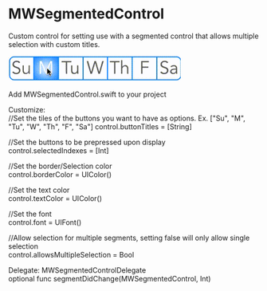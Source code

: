 # MWSegmentedControl
Custom control for setting use with a segmented control that allows multiple selection with custom titles.

![ScreenShot](https://github.com/MicahTWilson/MWSegmentedControl/blob/master/MWSegmentedControl/MWSegmentedControlVideo.gif)

Add MWSegmentedControl.swift to your project

Customize:                                                                         
//Set the tiles of the buttons you want to have as options. Ex. ["Su", "M", "Tu", "W", "Th", "F", "Sa"] 
control.buttonTitles = [String]

//Set the buttons to be prepressed upon display                         
control.selectedIndexes = [Int]

//Set the border/Selection color                                                                         
control.borderColor = UIColor()

//Set the text color                                                                         
control.textColor = UIColor()

//Set the font                                                                         
control.font = UIFont()

//Allow selection for multiple segments, setting false will only allow single selection                                                                         
control.allowsMultipleSelection = Bool

Delegate: MWSegmentedControlDelegate                                                                         
optional func segmentDidChange(MWSegmentedControl, Int)
